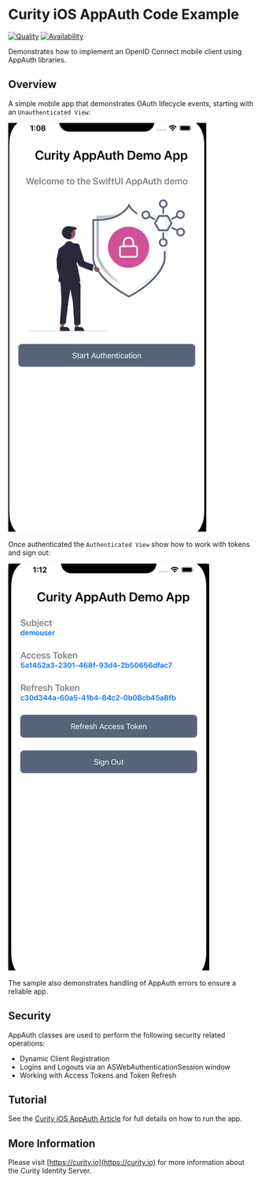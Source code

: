 # Curity iOS AppAuth Code Example

[![Quality](https://img.shields.io/badge/quality-demo-red)](https://curity.io/resources/code-examples/status/)
[![Availability](https://img.shields.io/badge/availability-source-blue)](https://curity.io/resources/code-examples/status/)

Demonstrates how to implement an OpenID Connect mobile client using AppAuth libraries.

## Overview

A simple mobile app that demonstrates OAuth lifecycle events, starting with an `Unauthenticated View`:

![Unauthenticated View](doc/ios-unauthenticated-view.png)

Once authenticated the `Authenticated View` show how to work with tokens and sign out:

![Authenticated View](doc/ios-authenticated-view.png)

The sample also demonstrates handling of AppAuth errors to ensure a reliable app.

## Security

AppAuth classes are used to perform the following security related operations:

* Dynamic Client Registration
* Logins and Logouts via an ASWebAuthenticationSession window
* Working with Access Tokens and Token Refresh

## Tutorial

See the [Curity iOS AppAuth Article](https://curity.io/resources/learn/kotlin-ios-appauth/) for full details on how to run the app.

## More Information

Please visit [https://curity.io](https://curity.io) for more information about the Curity Identity Server.